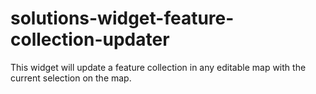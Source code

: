 # solutions-widget-feature-collection-updater
This widget will update a feature collection in any editable map with the current selection on the map.
